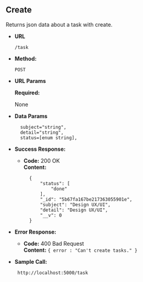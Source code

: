 **Create**
----
  Returns json data about a task with create.

* **URL**
    ```
    /task
    ```

* **Method:**

  `POST`
  
*  **URL Params**

   **Required:**
 
   None

* **Data Params**

  ```
    subject="string",
    detail="string",
    status=[enum string],
  ```

* **Success Response:**

  * **Code:** 200 OK<br />
    **Content:** 
    ```
      {
          "status": [
              "done"
          ],
          "_id": "5b67fa167be217363055901e",
          "subject": "Design UX/UI",
          "detail": "Design UX/UI",
          "__v": 0
      }
    ```
* **Error Response:**

  * **Code:** 400 Bad Request <br />
    **Content:** `{ error : "Can't create tasks." }`

* **Sample Call:**

  ```
   http://localhost:5000/task
  ```
